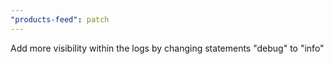 ```yaml
---
"products-feed": patch
---
```


Add more visibility within the logs by changing statements "debug" to "info" 
